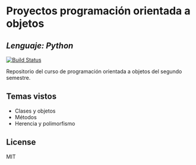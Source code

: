 # Proyectos programación orientada a objetos
## _Lenguaje: Python_

[![Build Status](https://travis-ci.org/joemccann/dillinger.svg?branch=master)](https://travis-ci.org/joemccann/dillinger)

Repositorio del curso de programación orientada a objetos del segundo semestre.

## Temas vistos

- Clases y objetos
- Métodos
- Herencia y polimorfismo

## License

MIT